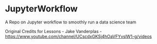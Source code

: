 # JupyterWorkflow


A Repo on Jupyter workflow to smoothly run a data science team


Original Credits for Lessons - Jake Vanderplas - https://www.youtube.com/channel/UCscdxGKSj4hOaVFYvslW1-g/videos
